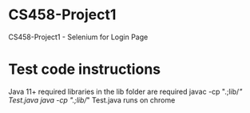 # CS458-Project1
CS458-Project1 - Selenium for Login Page

# Test code instructions
Java 11+ required
libraries in the lib folder are required
javac -cp ".;lib/*" Test.java
java -cp ".;lib/*" Test.java
runs on chrome
